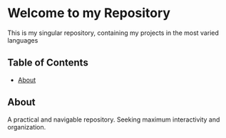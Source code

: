 # Welcome to my Repository

This is my singular repository, containing my projects in the most varied languages

## Table of Contents

- [About](#about)

## About

A practical and navigable repository. Seeking maximum interactivity and organization.
